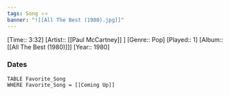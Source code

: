 ```yaml
---
tags: Song ⭐⭐ 
banner: "![[All The Best (1980).jpg]]"
---
```

[Time:: 3:32]
[Artist:: [[Paul McCartney]] ]
[Genre:: Pop]
[Played:: 1]
[Album:: [[All The Best (1980)]]]
[Year:: 1980]
### Dates
````dataview
TABLE Favorite_Song
WHERE Favorite_Song = [[Coming Up]]
````